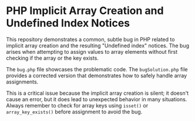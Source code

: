 # PHP Implicit Array Creation and Undefined Index Notices

This repository demonstrates a common, subtle bug in PHP related to implicit array creation and the resulting "Undefined index" notices.  The bug arises when attempting to assign values to array elements without first checking if the array or the key exists.

The `bug.php` file showcases the problematic code.  The `bugSolution.php` file provides a corrected version that demonstrates how to safely handle array assignments.

This is a critical issue because the implicit array creation is silent; it doesn't cause an error, but it does lead to unexpected behavior in many situations.  Always remember to check for array keys using `isset()` or `array_key_exists()` before assignment to avoid the bug.
